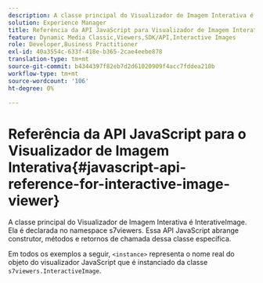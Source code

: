 ```yaml
---
description: A classe principal do Visualizador de Imagem Interativa é InterativeImage. Ela é declarada no namespace s7viewers. Essa API JavaScript abrange construtor, métodos e retornos de chamada dessa classe específica.
solution: Experience Manager
title: Referência da API JavaScript para Visualizador de Imagem Interativa
feature: Dynamic Media Classic,Viewers,SDK/API,Interactive Images
role: Developer,Business Practitioner
exl-id: 40a3554c-633f-418e-b365-2cae4eebe878
translation-type: tm+mt
source-git-commit: b4344397f82eb7d2d61020909f4acc7fddea210b
workflow-type: tm+mt
source-wordcount: '106'
ht-degree: 0%

---
```


# Referência da API JavaScript para o Visualizador de Imagem Interativa{#javascript-api-reference-for-interactive-image-viewer}

A classe principal do Visualizador de Imagem Interativa é InterativeImage. Ela é declarada no namespace s7viewers. Essa API JavaScript abrange construtor, métodos e retornos de chamada dessa classe específica.

Em todos os exemplos a seguir, `<instance>` representa o nome real do objeto do visualizador JavaScript que é instanciado da classe `s7viewers.InteractiveImage`.
